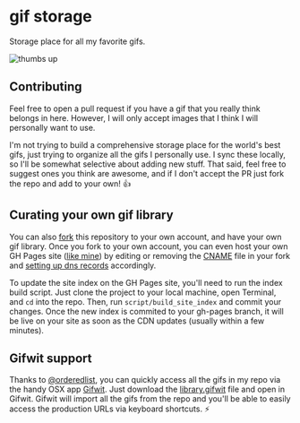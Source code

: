 # gif storage

Storage place for all my favorite gifs.

![thumbs up](thumbs-up/thumbs-up.gif)

## Contributing

Feel free to open a pull request if you have a gif that you really think belongs in here. However, I will only accept images that I think I will personally want to use.

I'm not trying to build a comprehensive storage place for the world's best gifs, just trying to organize all the gifs I personally use. I sync these locally, so I'll be somewhat selective about adding new stuff. That said, feel free to suggest ones you think are awesome, and if I don't accept the PR just fork the repo and add to your own! :thumbsup:

## Curating your own gif library

You can also [fork](https://github.com/thedavidthomas/gifs/fork) this repository to your own account, and have your own gif library. Once you fork to your own account, you can even host your own GH Pages site ([like mine](http://gifs.dav.sx/)) by editing or removing the [CNAME](https://github.com/thedavidthomas/gifs/blob/gh-pages/CNAME) file in your fork and [setting up dns records](https://help.github.com/articles/setting-up-a-custom-domain-with-github-pages/) accordingly.

To update the site index on the GH Pages site, you'll need to run the index build script. Just clone the project to your local machine, open Terminal, and `cd` into the repo. Then, run `script/build_site_index` and commit your changes. Once the new index is commited to your gh-pages branch, it will be live on your site as soon as the CDN updates (usually within a few minutes).

## Gifwit support

Thanks to [@orderedlist](http://github.com/orderedlist), you can quickly access all the gifs in my repo via the handy OSX app [Gifwit](http://gifwit.com/). Just download the [library.gifwit](http://gifs.dav.sx/library.gifwit ) file and open in Gifwit. Gifwit will import all the gifs from the repo and you'll be able to easily access the production URLs via keyboard shortcuts. :zap:

